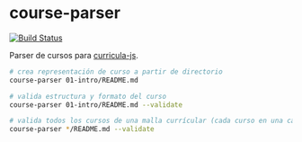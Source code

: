# course-parser

[![Build Status](https://travis-ci.com/Laboratoria/course-parser.svg?token=4uyuoxi9qhvAfjzUTB6y&branch=master)](https://travis-ci.com/Laboratoria/course-parser)


Parser de cursos para [curricula-js](https://github.com/Laboratoria/curricula-js).

```sh
# crea representación de curso a partir de directorio
course-parser 01-intro/README.md

# valida estructura y formato del curso
course-parser 01-intro/README.md --validate

# valida todos los cursos de una malla currícular (cada curso en una carpeta)
course-parser */README.md --validate
```

